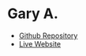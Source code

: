 # Gary A.

- [Github Repository](https://github.com/Devdadude/Final-Project)
- [Live Website](https://devdadude.github.io/Final-Project/)
